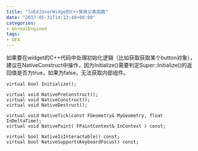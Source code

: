 ```yaml
---
title: "[UE4]UserWidge的C++常用父类函数"
date: "2017-05-31T14:13:40+08:00"
categories:
- UnrealEngine4
tags:
- UE4
---
```


如果要在widget的C++代码中处理初始化逻辑（比如获取获取某个button对象），建议在NativeConstruct中操作，因为Initialize()需要判定Super::Initialize()的返回值是否为true，如果为false，无法获取内部组件。

    virtual bool Initialize();

    virtual void NativePreConstruct();
	virtual void NativeConstruct();
	virtual void NativeDestruct();

	virtual void NativeTick(const FGeometry& MyGeometry, float InDeltaTime);
	virtual void NativePaint( FPaintContext& InContext ) const;

	virtual bool NativeIsInteractable() const;
	virtual bool NativeSupportsKeyboardFocus() const;